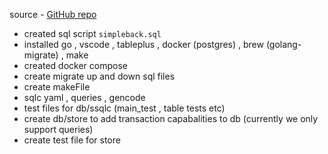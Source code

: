 source - [GitHub repo](https://github.com/techschool/simplebank/tree/master)
- created sql script `simpleback.sql` 
- installed go , vscode , tableplus , docker (postgres) , brew (golang-migrate) , make
- created docker compose
- create migrate up and down sql files
- create makeFile 
- sqlc yaml , queries , gencode 
- test files for db/ssqlc (main_test , table tests etc)
- create db/store to add transaction capabalities to db (currently we only support queries)
- create test file for store


